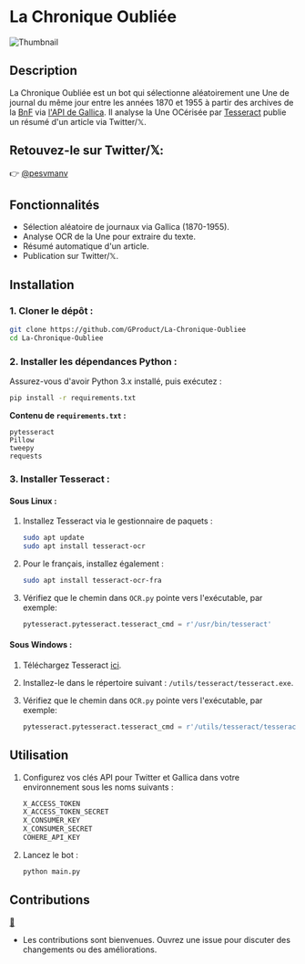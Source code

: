 # La Chronique Oubliée

![Thumbnail](sources/thumbnail.png)

## Description

La Chronique Oubliée est un bot qui sélectionne aléatoirement une Une de journal du même jour entre les années 1870 et 1955 à partir des archives de la [BnF](bnf.fr) via [l'API de Gallica](https://api.bnf.fr/fr/api-gallica-de-recherche). Il analyse la Une OCérisée par [Tesseract](https://github.com/tesseract-ocr/tesseract) publie un résumé d'un article via Twitter/𝕏.

## Retouvez-le sur Twitter/𝕏: 
👉 [@pesvmanv](https://x.com/pesvmanv)

## Fonctionnalités

- Sélection aléatoire de journaux via Gallica (1870-1955).
- Analyse OCR de la Une pour extraire du texte.
- Résumé automatique d'un article.
- Publication sur Twitter/𝕏.

## Installation

### 1. Cloner le dépôt :
```bash
git clone https://github.com/GProduct/La-Chronique-Oubliee
cd La-Chronique-Oubliee
```

### 2. Installer les dépendances Python :
Assurez-vous d'avoir Python 3.x installé, puis exécutez :
```bash
pip install -r requirements.txt
```

**Contenu de `requirements.txt` :**
```
pytesseract
Pillow
tweepy
requests
```

### 3. Installer Tesseract :

#### Sous Linux :

1. Installez Tesseract via le gestionnaire de paquets :
   ```bash
   sudo apt update
   sudo apt install tesseract-ocr
   ```
2. Pour le français, installez également :
   ```bash
   sudo apt install tesseract-ocr-fra
   ```
3. Vérifiez que le chemin dans `OCR.py` pointe vers l'exécutable, par exemple:
   ```python
   pytesseract.pytesseract.tesseract_cmd = r'/usr/bin/tesseract'
   ```

#### Sous Windows :

1. Téléchargez Tesseract [ici](https://github.com/tesseract-ocr/tesseract).
2. Installez-le dans le répertoire suivant : `/utils/tesseract/tesseract.exe`.

3. Vérifiez que le chemin dans `OCR.py` pointe vers l'exécutable, par exemple:
   ```python
   pytesseract.pytesseract.tesseract_cmd = r'/utils/tesseract/tesseract.exe'
   ```

## Utilisation

1. Configurez vos clés API pour Twitter et Gallica dans votre environnement sous les noms suivants :
   ```bash
   X_ACCESS_TOKEN
   X_ACCESS_TOKEN_SECRET
   X_CONSUMER_KEY
   X_CONSUMER_SECRET
   COHERE_API_KEY
   ```

2. Lancez le bot :
   ```bash
   python main.py
   ```

## Contributions

[🐐](https://github.com/cherifad)

- Les contributions sont bienvenues. Ouvrez une issue pour discuter des changements ou des améliorations.